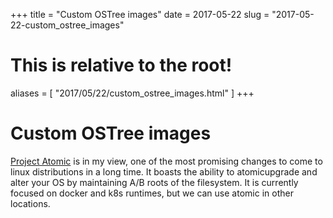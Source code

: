 +++
title = "Custom OSTree images"
date = 2017-05-22
slug = "2017-05-22-custom_ostree_images"
# This is relative to the root!
aliases = [ "2017/05/22/custom_ostree_images.html" ]
+++
# Custom OSTree images

[Project Atomic](https://www.projectatomic.io/) is in my view, one of
the most promising changes to come to linux distributions in a long
time. It boasts the ability to atomicupgrade and alter your OS by
maintaining A/B roots of the filesystem. It is currently focused on
docker and k8s runtimes, but we can use atomic in other locations.

